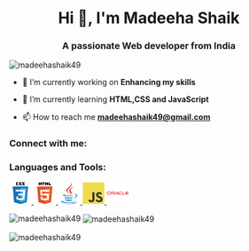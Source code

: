 <h1 align="center">Hi 👋, I'm Madeeha Shaik</h1>
<h3 align="center">A passionate Web developer from India</h3>

<p align="left"> <img src="https://komarev.com/ghpvc/?username=madeehashaik49&label=Profile%20views&color=0e75b6&style=flat" alt="madeehashaik49" /> </p>

- 🔭 I’m currently working on **Enhancing my skills**

- 🌱 I’m currently learning **HTML,CSS and JavaScript**

- 📫 How to reach me **madeehashaik49@gmail.com**

<h3 align="left">Connect with me:</h3>
<p align="left">
</p>

<h3 align="left">Languages and Tools:</h3>
<p align="left"> <a href="https://www.w3schools.com/css/" target="_blank" rel="noreferrer"> <img src="https://raw.githubusercontent.com/devicons/devicon/master/icons/css3/css3-original-wordmark.svg" alt="css3" width="40" height="40"/> </a> <a href="https://www.w3.org/html/" target="_blank" rel="noreferrer"> <img src="https://raw.githubusercontent.com/devicons/devicon/master/icons/html5/html5-original-wordmark.svg" alt="html5" width="40" height="40"/> </a> <a href="https://www.java.com" target="_blank" rel="noreferrer"> <img src="https://raw.githubusercontent.com/devicons/devicon/master/icons/java/java-original.svg" alt="java" width="40" height="40"/> </a> <a href="https://developer.mozilla.org/en-US/docs/Web/JavaScript" target="_blank" rel="noreferrer"> <img src="https://raw.githubusercontent.com/devicons/devicon/master/icons/javascript/javascript-original.svg" alt="javascript" width="40" height="40"/> </a> <a href="https://www.oracle.com/" target="_blank" rel="noreferrer"> <img src="https://raw.githubusercontent.com/devicons/devicon/master/icons/oracle/oracle-original.svg" alt="oracle" width="40" height="40"/> </a> </p>

<p><img align="left" src="https://github-readme-stats.vercel.app/api/top-langs?username=madeehashaik49&show_icons=true&locale=en&layout=compact" alt="madeehashaik49" /></p>

<p>&nbsp;<img align="center" src="https://github-readme-stats.vercel.app/api?username=madeehashaik49&show_icons=true&locale=en" alt="madeehashaik49" /></p>

<p><img align="center" src="https://github-readme-streak-stats.herokuapp.com/?user=madeehashaik49&" alt="madeehashaik49" /></p>

